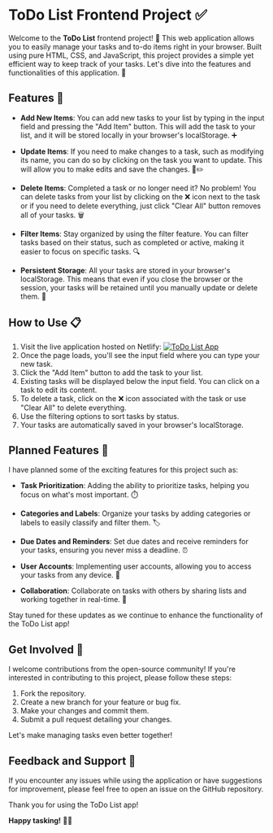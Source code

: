 # ToDo List Frontend Project ✅

Welcome to the **ToDo List** frontend project! 📝 This web application allows you to easily manage your tasks and to-do items right in your browser. Built using pure HTML, CSS, and JavaScript, this project provides a simple yet efficient way to keep track of your tasks. Let's dive into the features and functionalities of this application. 🚀

## Features 🌟

- **Add New Items**: You can add new tasks to your list by typing in the input field and pressing the "Add Item" button. This will add the task to your list, and it will be stored locally in your browser's localStorage. ➕

- **Update Items**: If you need to make changes to a task, such as modifying its name, you can do so by clicking on the task you want to update. This will allow you to make edits and save the changes. 📝✏️

- **Delete Items**: Completed a task or no longer need it? No problem! You can delete tasks from your list by clicking on the ❌ icon next to the task or if you need to delete everything, just click "Clear All" button removes all of your tasks. 🗑️

- **Filter Items**: Stay organized by using the filter feature. You can filter tasks based on their status, such as completed or active, making it easier to focus on specific tasks. 🔍

- **Persistent Storage**: All your tasks are stored in your browser's localStorage. This means that even if you close the browser or the session, your tasks will be retained until you manually update or delete them. 💾

## How to Use 📋

1. Visit the live application hosted on Netlify: [![ToDo List App](https://api.netlify.com/api/v1/badges/abb8e5c2-968c-4111-bd23-02f9f821f881/deploy-status)](https://app.netlify.com/sites/todo-task-manager-list/deploys)
2. Once the page loads, you'll see the input field where you can type your new task.
3. Click the "Add Item" button to add the task to your list.
4. Existing tasks will be displayed below the input field. You can click on a task to edit its content.
5. To delete a task, click on the ❌ icon associated with the task or use "Clear All" to delete everything.
6. Use the filtering options to sort tasks by status.
7. Your tasks are automatically saved in your browser's localStorage.

## Planned Features 🚧

I have planned some of the exciting features for this project such as:

- **Task Prioritization**: Adding the ability to prioritize tasks, helping you focus on what's most important. ⏱️

- **Categories and Labels**: Organize your tasks by adding categories or labels to easily classify and filter them. 🏷️

- **Due Dates and Reminders**: Set due dates and receive reminders for your tasks, ensuring you never miss a deadline. ⏰

- **User Accounts**: Implementing user accounts, allowing you to access your tasks from any device. 👤

- **Collaboration**: Collaborate on tasks with others by sharing lists and working together in real-time. 🤝

Stay tuned for these updates as we continue to enhance the functionality of the ToDo List app!

## Get Involved 👥

I welcome contributions from the open-source community! If you're interested in contributing to this project, please follow these steps:

1. Fork the repository.
2. Create a new branch for your feature or bug fix.
3. Make your changes and commit them.
4. Submit a pull request detailing your changes.

Let's make managing tasks even better together!

## Feedback and Support 💌

If you encounter any issues while using the application or have suggestions for improvement, please feel free to open an issue on the GitHub repository.

Thank you for using the ToDo List app!

**Happy tasking!** 📅📝
